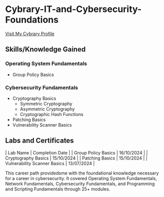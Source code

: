 # Cybrary-IT-and-Cybersecurity-Foundations
[Visit My Cybrary Profile](https://app.cybrary.it/profile/JimBLogic)

## Skills/Knowledge Gained

### Operating System Fundamentals
- Group Policy Basics

### Cybersecurity Fundamentals
- Cryptography Basics
  - Symmetric Cryptography
  - Asymmetric Cryptography
  - Cryptographic Hash Functions
- Patching Basics
- Vulnerability Scanner Basics

## Labs and Certificates

| Lab Name                        | Completion Date |
| Group Policy Basics             | 16/10/2024      |
| Cryptography Basics             | 15/10/2024      |
| Patching Basics                 | 15/10/2024      |
| Vulnerability Scanner Basics    | 13/07/2024      |



This career path providedsme with the foundational knowledge necessary for a career in cybersecurity. It covered Operating System Fundamentals, Network Fundamentals, Cybersecurity Fundamentals, and Programming and Scripting Fundamentals through 25+ modules.
